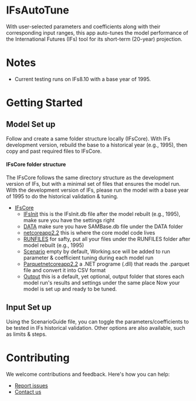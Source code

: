 # IFsAutoTune
With user-selected parameters and coefficients along with their corresponding input ranges, this app auto-tunes the model performance of the International Futures (IFs) tool for its short-term (20-year) projection. 

# Notes
- Current testing runs on IFs8.10 with a base year of 1995.

# Getting Started

## Model Set up
Follow and create a same folder structure locally (IFsCore). With IFs development version, rebuild the base to a historical year (e.g., 1995), then copy and past required files to IFsCore.
#### IFsCore folder structure
The IFsCore follows the same directory structure as the development version of IFs, but with a minimal set of files that ensures the model run. With the development version of IFs, please run the model with a base year of 1995 to do the historical validation & tuning.
* [IFsCore](./IFsCore)
  * [IFsInit](./IFsCore/IFsInit.db) this is the IFsInit.db file after the model rebuilt (e.g., 1995), make sure you have the settings right
  * [DATA](./IFsCore/DATA) make sure you have SAMBase.db file under the DATA folder
  * [netcoreapp2.2](./IFsCore/netcoreapp2.2) this is where the core model code lives
  * [RUNFILES](./IFsCore/RUNFILES) for safty, put all your files under the RUNFILES folder after model rebuilt (e.g., 1995)
  * [Scenario](./IFsCore/Scenario) empty by default, Working.sce will be added to run parameter & coefficient tuning during each model run
  * [Parquetnetcoreapp2.2](./IFsCore/Parquetnetcoreapp2.2) a .NET programe (.dll) that reads the .parquet file and convert it into CSV format
  * [Output](./IFsCore/Output) this is a default, yet optional, output folder that stores each model run's results and settings under the same place
Now your model is set up and ready to be tuned.
## Input Set up
Using the ScenarioGuide file, you can toggle the parameters/coefficients to be tested in IFs historical validation. Other options are also available, such as limits & steps.

# Contributing
We welcome contributions and feedback. Here's how you can help:
- [Report issues](<https://github.com/PardeeCenterDU/IFsAutoTune/issues>)  
- [Contact us](<yutang.xiong@du.edu>)
